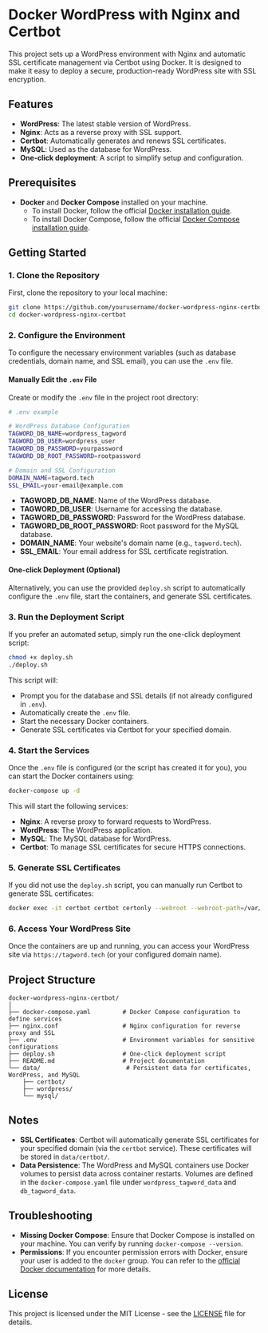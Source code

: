 # Docker WordPress with Nginx and Certbot

This project sets up a WordPress environment with Nginx and automatic SSL certificate management via Certbot using Docker. It is designed to make it easy to deploy a secure, production-ready WordPress site with SSL encryption.

## Features

- **WordPress**: The latest stable version of WordPress.
- **Nginx**: Acts as a reverse proxy with SSL support.
- **Certbot**: Automatically generates and renews SSL certificates.
- **MySQL**: Used as the database for WordPress.
- **One-click deployment**: A script to simplify setup and configuration.

## Prerequisites

- **Docker** and **Docker Compose** installed on your machine.
  - To install Docker, follow the official [Docker installation guide](https://docs.docker.com/get-docker/).
  - To install Docker Compose, follow the official [Docker Compose installation guide](https://docs.docker.com/compose/install/).

## Getting Started

### 1. Clone the Repository

First, clone the repository to your local machine:

```bash
git clone https://github.com/yourusername/docker-wordpress-nginx-certbot.git
cd docker-wordpress-nginx-certbot
```

### 2. Configure the Environment

To configure the necessary environment variables (such as database credentials, domain name, and SSL email), you can use the `.env` file.

#### Manually Edit the `.env` File

Create or modify the `.env` file in the project root directory:

```bash
# .env example

# WordPress Database Configuration
TAGWORD_DB_NAME=wordpress_tagword
TAGWORD_DB_USER=wordpress_user
TAGWORD_DB_PASSWORD=yourpassword
TAGWORD_DB_ROOT_PASSWORD=rootpassword

# Domain and SSL Configuration
DOMAIN_NAME=tagword.tech
SSL_EMAIL=your-email@example.com
```

- **TAGWORD_DB_NAME**: Name of the WordPress database.
- **TAGWORD_DB_USER**: Username for accessing the database.
- **TAGWORD_DB_PASSWORD**: Password for the WordPress database.
- **TAGWORD_DB_ROOT_PASSWORD**: Root password for the MySQL database.
- **DOMAIN_NAME**: Your website's domain name (e.g., `tagword.tech`).
- **SSL_EMAIL**: Your email address for SSL certificate registration.

#### One-click Deployment (Optional)

Alternatively, you can use the provided `deploy.sh` script to automatically configure the `.env` file, start the containers, and generate SSL certificates.

### 3. Run the Deployment Script

If you prefer an automated setup, simply run the one-click deployment script:

```bash
chmod +x deploy.sh
./deploy.sh
```

This script will:
- Prompt you for the database and SSL details (if not already configured in `.env`).
- Automatically create the `.env` file.
- Start the necessary Docker containers.
- Generate SSL certificates via Certbot for your specified domain.

### 4. Start the Services

Once the `.env` file is configured (or the script has created it for you), you can start the Docker containers using:

```bash
docker-compose up -d
```

This will start the following services:
- **Nginx**: A reverse proxy to forward requests to WordPress.
- **WordPress**: The WordPress application.
- **MySQL**: The MySQL database for WordPress.
- **Certbot**: To manage SSL certificates for secure HTTPS connections.

### 5. Generate SSL Certificates

If you did not use the `deploy.sh` script, you can manually run Certbot to generate SSL certificates:

```bash
docker exec -it certbot certbot certonly --webroot --webroot-path=/var/www/certbot --email your-email@example.com --agree-tos --no-eff-email -d tagword.tech -d www.tagword.tech
```

### 6. Access Your WordPress Site

Once the containers are up and running, you can access your WordPress site via `https://tagword.tech` (or your configured domain name).

## Project Structure

```
docker-wordpress-nginx-certbot/
│
├── docker-compose.yaml         # Docker Compose configuration to define services
├── nginx.conf                  # Nginx configuration for reverse proxy and SSL
├── .env                        # Environment variables for sensitive configurations
├── deploy.sh                   # One-click deployment script
├── README.md                   # Project documentation
└── data/                        # Persistent data for certificates, WordPress, and MySQL
    ├── certbot/
    ├── wordpress/
    └── mysql/
```

## Notes

- **SSL Certificates**: Certbot will automatically generate SSL certificates for your specified domain (via the `certbot` service). These certificates will be stored in `data/certbot/`.
- **Data Persistence**: The WordPress and MySQL containers use Docker volumes to persist data across container restarts. Volumes are defined in the `docker-compose.yaml` file under `wordpress_tagword_data` and `db_tagword_data`.

## Troubleshooting

- **Missing Docker Compose**: Ensure that Docker Compose is installed on your machine. You can verify by running `docker-compose --version`.
- **Permissions**: If you encounter permission errors with Docker, ensure your user is added to the `docker` group. You can refer to the [official Docker documentation](https://docs.docker.com/engine/install/linux-postinstall/) for more details.

## License

This project is licensed under the MIT License - see the [LICENSE](LICENSE) file for details.

